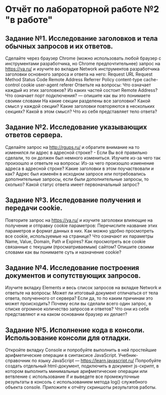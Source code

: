 # Отчёт по лабораторной работе №2 "в работе"

## Задание №1. Исследование заголовков и тела обычных запросов и их ответов.
Сделайте через браузер Chrome (можно использовать любой браузер с инструментами разработчика, но Chrome предпочтительнее) запрос на https://ya.ru/ и изучите во вкладке Network инструментов разработчика заголовки основного запроса и ответа на него:
Request URL
Request Method
Status Code
Remote Address
Referrer Policy
content-type
cache-control
cookie
user-agent
referer
Ответьте на вопросы:
Что означает каждый из этих заголовков? 
Из каких частей состоит Remote Address?
Что означает порт подключения? — опишите как вы это понимаете своими словами
На какие секции разделены все заголовки? Какой смысл у каждой секции?
Какие заголовки повторяются в нескольких секциях? Какой в этом смысл? 
Что из себя представляет тело ответа?

## Задание №2. Исследование указывающих ответов сервера.
Сделайте запрос на http://rgups.ru/ и обратите внимание на то изменился ли адрес в адресной строке? - Если Вы всё правильно сделали, то он должен был немного измениться. Изучите из-за чего так произошло и ответьте на вопросы:
Из-за чего произошло изменение адреса в адресной строке? Какие заголовки в этом поучаствовали и как?
Адрес был изменён в исходном запросе или потребовались дополнительные запросы, если были дополнительные запросы, то сколько?
Какой статус ответа имеет первоначальный запрос?

## Задание №3. Исследование получения и передачи cookie.
Повторите запрос на https://ya.ru/ и изучите заголовки влияющие на получение и отправку cookie параметров:
Перечислите название этих параметров и формат данных в них.
Как можно удобно просмотреть все cookie, используемые на странице? Что означают их параметры Name, Value, Domain, Path и Expires?
Как просмотреть все cookie связанные с текущим (просматриваемым) сайтом?
Опишите своими словами как вы понимаете суть и назначение cookie?

## Задание №4. Исследование построения документов и сопутствующих запросов.
Изучите вкладку Elements и весь список запросов на вкладке Network и ответьте на вопросы:
Может ли итоговый документ отличаться от тела ответа, полученного от сервера? Если да, то по каким причинам это может происходить?
Почему если вы сделали всего один запрос, в списке огромное количество запросов и ответов? Что они из себя представляют и на каком основании браузер их делает?

## Задание №5. Исполнение кода в консоли. Использование консоли для отладки.
Откройте вкладку Console и попробуйте выполнить в ней простейшие арифметические операции в синтаксисе JavaScript.
Учебник-справочник по языку JavaScript — https://learn.javascript.ru/ 
Попробуйте создать отдельный html-документ, подключить в документ js-скрипт, в котором выполнить минимальные арифметические операции или ветвление с использование if и выведете все промежуточные результаты в консоль с использованием метода log() служебного объекта console.
Приложите к отчёту скриншоты результатов работы.
